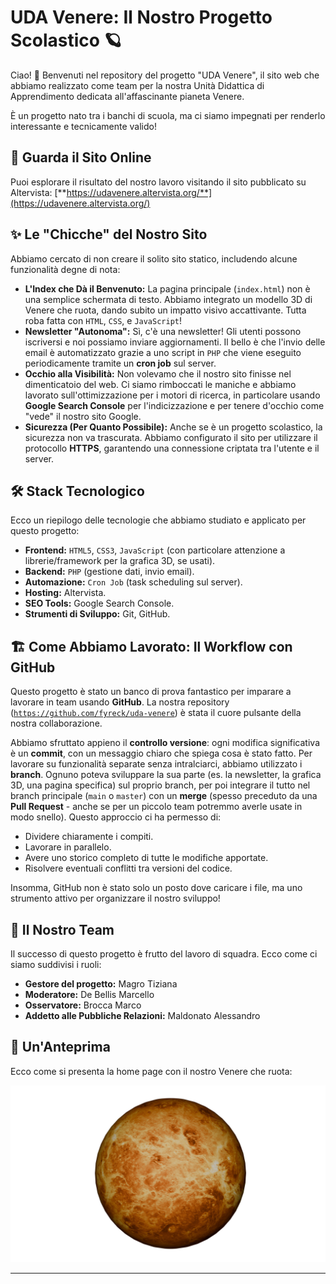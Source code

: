 # UDA Venere: Il Nostro Progetto Scolastico 🪐

Ciao! 👋 Benvenuti nel repository del progetto "UDA Venere", il sito web che abbiamo realizzato come team per la nostra Unità Didattica di Apprendimento dedicata all'affascinante pianeta Venere.

È un progetto nato tra i banchi di scuola, ma ci siamo impegnati per renderlo interessante e tecnicamente valido!

## 🚀 Guarda il Sito Online

Puoi esplorare il risultato del nostro lavoro visitando il sito pubblicato su Altervista:
[**https://udavenere.altervista.org/**](https://udavenere.altervista.org/)

## ✨ Le "Chicche" del Nostro Sito

Abbiamo cercato di non creare il solito sito statico, includendo alcune funzionalità degne di nota:

* **L'Index che Dà il Benvenuto:** La pagina principale (`index.html`) non è una semplice schermata di testo. Abbiamo integrato un modello 3D di Venere che ruota, dando subito un impatto visivo accattivante. Tutta roba fatta con `HTML`, `CSS`, e `JavaScript`!
* **Newsletter "Autonoma":** Sì, c'è una newsletter! Gli utenti possono iscriversi e noi possiamo inviare aggiornamenti. Il bello è che l'invio delle email è automatizzato grazie a uno script in `PHP` che viene eseguito periodicamente tramite un **cron job** sul server.
* **Occhio alla Visibilità:** Non volevamo che il nostro sito finisse nel dimenticatoio del web. Ci siamo rimboccati le maniche e abbiamo lavorato sull'ottimizzazione per i motori di ricerca, in particolare usando **Google Search Console** per l'indicizzazione e per tenere d'occhio come "vede" il nostro sito Google.
* **Sicurezza (Per Quanto Possibile):** Anche se è un progetto scolastico, la sicurezza non va trascurata. Abbiamo configurato il sito per utilizzare il protocollo **HTTPS**, garantendo una connessione criptata tra l'utente e il server.

## 🛠 Stack Tecnologico

Ecco un riepilogo delle tecnologie che abbiamo studiato e applicato per questo progetto:

* **Frontend:** `HTML5`, `CSS3`, `JavaScript` (con particolare attenzione a librerie/framework per la grafica 3D, se usati).
* **Backend:** `PHP` (gestione dati, invio email).
* **Automazione:** `Cron Job` (task scheduling sul server).
* **Hosting:** Altervista.
* **SEO Tools:** Google Search Console.
* **Strumenti di Sviluppo:** Git, GitHub.

## 🏗 Come Abbiamo Lavorato: Il Workflow con GitHub

Questo progetto è stato un banco di prova fantastico per imparare a lavorare in team usando **GitHub**. La nostra repository ([`https://github.com/fyreck/uda-venere`](https://github.com/fyreck/uda-venere)) è stata il cuore pulsante della nostra collaborazione.

Abbiamo sfruttato appieno il **controllo versione**: ogni modifica significativa è un **commit**, con un messaggio chiaro che spiega cosa è stato fatto. Per lavorare su funzionalità separate senza intralciarci, abbiamo utilizzato i **branch**. Ognuno poteva sviluppare la sua parte (es. la newsletter, la grafica 3D, una pagina specifica) sul proprio branch, per poi integrare il tutto nel branch principale (`main` o `master`) con un **merge** (spesso preceduto da una **Pull Request** - anche se per un piccolo team potremmo averle usate in modo snello). Questo approccio ci ha permesso di:

* Dividere chiaramente i compiti.
* Lavorare in parallelo.
* Avere uno storico completo di tutte le modifiche apportate.
* Risolvere eventuali conflitti tra versioni del codice.

Insomma, GitHub non è stato solo un posto dove caricare i file, ma uno strumento attivo per organizzare il nostro sviluppo!

## 👥 Il Nostro Team

Il successo di questo progetto è frutto del lavoro di squadra. Ecco come ci siamo suddivisi i ruoli:

* **Gestore del progetto:** Magro Tiziana
* **Moderatore:** De Bellis Marcello
* **Osservatore:** Brocca Marco
* **Addetto alle Pubbliche Relazioni:** Maldonato Alessandro

## 📸 Un'Anteprima

Ecco come si presenta la home page con il nostro Venere che ruota:

![Screenshot della pagina index con il pianeta Venere](/frame/1.png)

---
